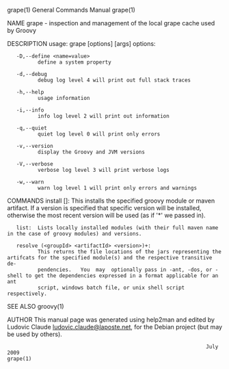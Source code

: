 grape(1)                                                      General Commands Manual                                                     grape(1)

NAME
       grape - inspection and management of the local grape cache used by Groovy

DESCRIPTION
       usage: grape [options] <command> [args] options:

       -D,--define <name=value>
              define a system property

       -d,--debug
              debug log level 4 will print out full stack traces

       -h,--help
              usage information

       -i,--info
              info log level 2 will print out information

       -q,--quiet
              quiet log level 0 will print only errors

       -v,--version
              display the Groovy and JVM versions

       -V,--verbose
              verbose log level 3 will print verbose logs

       -w,--warn
              warn log level 1 will print only errors and warnings

COMMANDS
       install <groupId> <artifactId> [<version>]:
              This  installs  the  specified  groovy module or maven artifact.  If a version is specified that specific version will be installed,
              otherwise the most recent version will be used (as if '*' we passed in).

       list:  Lists locally installed modules (with their full maven name in the case of groovy modules) and versions.

       resolve (<groupId> <artifactId> <version>)+:
              This returns the file locations of the jars representing the artifcats for the specified module(s) and the respective transitive de‐
              pendencies.   You  may  optionally pass in -ant, -dos, or -shell to get the dependencies expressed in a format applicable for an ant
              script, windows batch file, or unix shell script respectively.

SEE ALSO
       groovy(1)

AUTHOR
       This manual page was generated using help2man and edited by Ludovic Claude <ludovic.claude@laposte.net>, for the Debian project (but may be
       used by others).

                                                                     July 2009                                                            grape(1)
